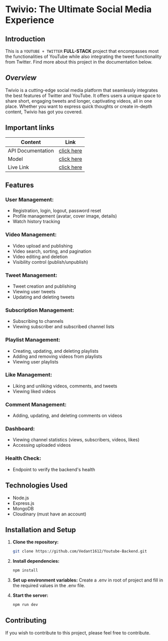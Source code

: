 # Twivio: The Ultimate Social Media Experience

## Introduction

This is a ``YOUTUBE + TWITTER`` **FULL-STACK** project that encompasses most the functionalities of YouTube 
while also integrating the tweet functionality from Twitter. Find more about this project in the documentation below.

## **_Overview_** 
Twivio is a cutting-edge social media platform that seamlessly integrates the best features of Twitter and YouTube. It offers users a unique space to share short, engaging tweets and longer, captivating videos, all in one place. Whether you want to express quick thoughts or create in-depth content, Twivio has got you covered.

## Important links

| Content            | Link                                                                        |
| -------------------| ----------------------------------------------------------------------------|
| API Documentation  | [click here](https://documenter.getpostman.com/view/35956208/2sA3XWbHmZ)    |
| Model              | [click here ](https://app.eraser.io/workspace/YtPqZ1VogxGy1jzIDkzj)         |
| Live Link          | [click here ](https://youtube-frontend-knx4.onrender.com/)                  |

## Features

### User Management:

- Registration, login, logout, password reset
- Profile management (avatar, cover image, details)
- Watch history tracking

### Video Management:

- Video upload and publishing
- Video search, sorting, and pagination
- Video editing and deletion
- Visibility control (publish/unpublish)

### Tweet Management:

- Tweet creation and publishing
- Viewing user tweets
- Updating and deleting tweets

### Subscription Management:

- Subscribing to channels
- Viewing subscriber and subscribed channel lists

### Playlist Management:

- Creating, updating, and deleting playlists
- Adding and removing videos from playlists
- Viewing user playlists

### Like Management:

- Liking and unliking videos, comments, and tweets
- Viewing liked videos

### Comment Management:

- Adding, updating, and deleting comments on videos

### Dashboard:

- Viewing channel statistics (views, subscribers, videos, likes)
- Accessing uploaded videos

### Health Check:

- Endpoint to verify the backend's health

## Technologies Used

- Node.js 
- Express.js
- MongoDB
- Cloudinary (must have an account)

## Installation and Setup

1. **Clone the repository:**

    ```bash
    git clone https://github.com/Vedant1612/Youtube-Backend.git
    ```

2. **Install dependencies:**

    ```bash
    npm install
    ```

3. **Set up environment variables:**
    Create a .env in root of project and fill in the required values in the .env file.

4. **Start the server:**

    ```bash
    npm run dev
    ```

## Contributing

If you wish to contribute to this project, please feel free to contribute.
